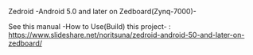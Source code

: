 Zedroid -Android 5.0 and later on Zedboard(Zynq-7000)-

See this manual -How to Use(Build) this project- :
https://www.slideshare.net/noritsuna/zedroid-android-50-and-later-on-zedboard/

